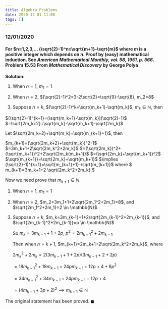 ```yaml
---
title: Algebra Problems
date: 2020-12-01 11:08
tags: []
---
```


### 12/01/2020

#### For $n=1,2,3,... (\sqrt{2}-1)^n=\sqrt{m+1}-\sqrt{m}$ where $m$ is a positive integer which depends on $n$. Proof by (easy) mathematical induction. See *American Mathematical Monthly, vol. 58, 1951, p. 566*. Problem 15.53 From *Mathematical Discovery* by George Polya

**Solution:**

1. When $n=1$, $m_1=1$

2. When $n=2$, $(\sqrt{2}-1)^2=3-2\sqrt{2}=\sqrt{9}-\sqrt{8}, m_2=8$

3. Suppose $n=k$, $(\sqrt{2}-1)^k=\sqrt{m_k+1}-\sqrt{m_k}$, $m_k \in \mathbb{N}$, then

$(\sqrt{2}-1)^{k+1}=(\sqrt{m_k+1}-\sqrt{m_k})(\sqrt{2}-1)$
$=\sqrt{2m_k+2}+\sqrt{m_k}-\sqrt{m_k+1}-\sqrt{2m_k}$

Let $\sqrt{2m_k+2}+\sqrt{m_k}=\sqrt{m_{k+1}+1}$, then

$m_{k+1}=(\sqrt{2m_k+2}+\sqrt{m_k})^2-1$
$=3m_k+1+2\sqrt{2m_k^2+2m_k}$
$=(\sqrt{2m_k})^2+(\sqrt{m_k+1})^2+2\sqrt{2m_k(m_k+1)}$
$=(\sqrt{2m_k}+\sqrt{m_k+1})^2$
$\sqrt{m_{k+1}}=\sqrt{2m_k}+\sqrt{m_k+1}$
$\implies (\sqrt{2}-1)^{k+1}=\sqrt{m_{k+1}+1}-\sqrt{m_{k+1}}$
where $ m_{k+1}=3m_k+1+2 \sqrt{2m_k^2+2m_k} $

Now we need prove that $m_{k+1} \in \mathbb{N}$.

1. When $n=1$, $m_1=1$

2. When $n=2$, $m_2=3m_1+1+2\sqrt{2m_1^2+2m_1}=8$, and $\sqrt{2m_1^2+2m_1}=2 \in \mathbb{N}$

3. Suppose $n=k$, $m_k=3m_{k-1}+1+2\sqrt{2m_{k-1}^2+2m_{k-1}}$, and $\sqrt{2m_{k-1}^2+2m_{k-1}}=p \in \mathbb{N}$

   So $m_k=3m_{k-1}+1+2p$, $p^2=2m_{k-1}^2+2m_{k-1}$

   Then when $n=k+1$, $m_{k+1}=2m_k+1+2\sqrt{2m_k^2+2m_k}$, where

   $2m_k^2+2m_k=2(3m_{k-1}+1+2p)(3m_{k-1}+2+2p)$

   $=18m_{k-1}^2+18m_{k-1}+24pm_{k-1}+12p+4+8p^2$

   $=34m_{k-1}^2+34m_{k-1}+24pm_{k-1}+12p+4$

   $=(4m_{k-1}+3p+2)^2 \implies m_{k+1} \in \mathbb{N}$

The original statement has been proved. $\blacksquare$
